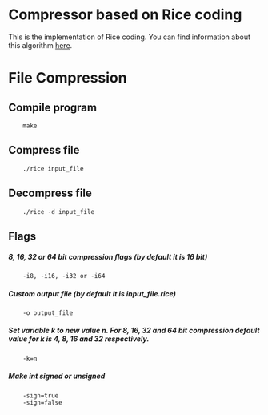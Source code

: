 Compressor based on Rice coding
======================================

This is the implementation of Rice coding. You can find information about this algorithm [here](https://monkeysaudio.com/theory.html).


# File Compression

## Compile program
        make

## Compress file
        ./rice input_file

## Decompress file
        ./rice -d input_file

## Flags

##### 8, 16, 32 or 64 bit compression flags (by default it is 16 bit)
        -i8, -i16, -i32 or -i64

##### Custom output file (by default it is input_file.rice)
        -o output_file

##### Set variable k to new value n. For 8, 16, 32 and 64 bit compression default value for k is 4, 8, 16 and 32 respectively.
        -k=n

##### Make int signed or unsigned
        -sign=true
        -sign=false
